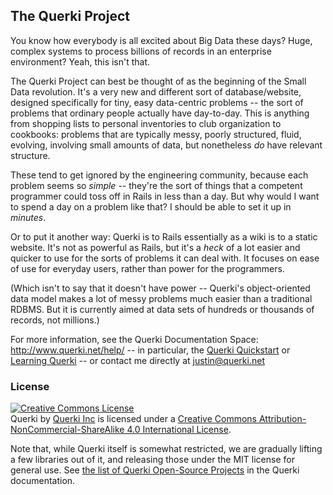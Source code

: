 ## The Querki Project

You know how everybody is all excited about Big Data these days? Huge, complex systems to process
billions of records in an enterprise environment? Yeah, this isn't that.

The Querki Project can best be thought of as the beginning of the Small Data revolution. It's a very
new and different sort of database/website, designed specifically for tiny, easy data-centric problems -- 
the sort of problems that ordinary people actually have day-to-day. This is anything from shopping lists 
to personal inventories to club organization to cookbooks: problems that are typically messy, poorly 
structured, fluid, evolving, involving small amounts of data, but nonetheless *do* have relevant structure.

These tend to get ignored by the engineering community, because each problem seems so *simple* -- they're 
the sort of things that a competent programmer could toss off in Rails in less than a day. But why would 
I want to spend a day on a problem like that? I should be able to set it up in *minutes*.

Or to put it another way: Querki is to Rails essentially as a wiki is to a static website. It's not as 
powerful as Rails, but it's a *heck* of a lot easier and quicker to use for the sorts of problems it can 
deal with. It focuses on ease of use for everyday users, rather than power for the programmers.

(Which isn't to say that it doesn't have power -- Querki's object-oriented data model makes a lot of messy 
problems much easier than a traditional RDBMS. But it is currently aimed at data sets of hundreds or 
thousands of records, not millions.)

For more information, see the Querki Documentation Space: http://www.querki.net/help/ -- in particular, 
the [Querki Quickstart](http://www.querki.net/help/#Querki-Quickstart) or 
[Learning Querki](http://www.querki.net/help/#Learning-Querki) -- or contact me directly at justin@querki.net

### License

<a rel="license" href="http://creativecommons.org/licenses/by-nc-sa/4.0/"><img alt="Creative Commons License" style="border-width:0" src="https://i.creativecommons.org/l/by-nc-sa/4.0/88x31.png" /></a><br /><span xmlns:dct="http://purl.org/dc/terms/" property="dct:title">Querki</span> by <a xmlns:cc="http://creativecommons.org/ns#" href="https://github.com/jducoeur/Querki" property="cc:attributionName" rel="cc:attributionURL">Querki Inc</a> is licensed under a <a rel="license" href="http://creativecommons.org/licenses/by-nc-sa/4.0/">Creative Commons Attribution-NonCommercial-ShareAlike 4.0 International License</a>.

Note that, while Querki itself is somewhat restricted, we are gradually lifting a few libraries out of it,
and releasing those under the MIT license for general use. See [the list of Querki Open-Source Projects](https://www.querki.net/help/#Querki-Open-Source-Projects) in the Querki documentation.
